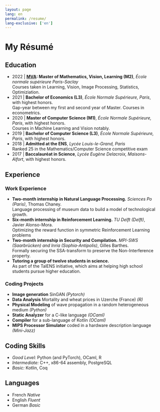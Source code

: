 ```yaml
---
layout: page
lang: en
permalink: /resume/
lang-exclusive: ['en']
---
```




My Résumé
============


## Education

- 2022 | **[MVA](https://www.master-mva.com/): Master of Mathematics, Vision, Learning (M2)**,
*École normale supérieure Paris-Saclay*  
Courses taken in Learning, Vision, Image Processing, Statistics, Optimiziation.
- 2021 | **Bachelor of Economics (L3)**,
*École Normale Supérieure, Paris*,
with highest honors.  
Gap-year between my first and second year of Master. Courses in econometrics.
- 2020 | **Master of Computer Science (M1)**,
*École Normale Supérieure, Paris*,
with highest honors.  
Courses in Machine Learning and Vision notably.
- 2019 | **Bachelor of Computer Science (L3)**,
*École Normale Supérieure, Paris*,
with highest honors.
- 2018 | **Admitted at the ENS**,
*Lycée Louis-le-Grand, Paris*  
Ranked 25 in the Mathematics/Computer Science competitive exam
- 2017 | **Baccalauréat in Science**,
*Lycée Eugène Delacroix, Maisons-Alfort*,
with highest honors.

## Experience
### Work Experience

- **Two-month internship in Natural Language Processing.**
*Sciences Po (Paris)*, Thomas Chaney.  
Language processing of museum data to build a model of technological growth.
- **Six-month internship in Reinforcement Learning.**
*TU Delft (Delft)*, Javier Alonso-Mora.  
Optimizing the reward function in symmetric Reinforcement Learning problems
- **Two-month internship in Security and Compilation.**
*MPI-SWS (Saarbrücken) and Inria (Sophia-Antipolis)*, Gilles Barthes.  
Formally securing the SSA-transform to preserve the Non-Interference property.
- **Tutoring a group of twelve students in science.**  
As part of the TalENS initiative, which aims at helping high school students pursue higher education.

### Coding Projects

- **Image generation** SinGAN *(Pytorch)*
- **Data Analysis** Mortality and wheat prices in Uzerche (France) *(R)*
- **Physical Modeling** of wave propagation in a random heterogeneous medium *(Python)*
- **Static Analyzer** for a C-like language *(OCaml)*
- **Compiler** for a sub-language of Kotlin *(OCaml)*
- **MIPS Processor Simulator** coded in a hardware description language *(Mini-Jazz)*

## Coding Skills

- *Good Level:* Python (and PyTorch), OCaml, R
- *Intermediate:* C++, x86-64 assembly, PostgreSQL
- *Basic:* Kotlin, Coq

## Languages

- French *Native*
- English *Fluent*
- German *Basic*









